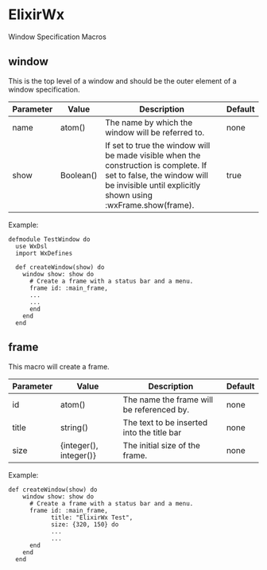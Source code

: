 # ElixirWx

Window Specification Macros

## window

This is the top level of a window and should be the outer element of a window specification.

| Parameter | Value     | Description                                                  | Default |
| --------- | --------- | ------------------------------------------------------------ | ------- |
| name      | atom()    | The name by which the window will be referred to.            | none    |
| show      | Boolean() | If set to true the window will be made visible when the construction is complete. If set to false, the window will be invisible until explicitly shown using :wxFrame.show(frame). | true    |

Example:

```
defmodule TestWindow do
  use WxDsl
  import WxDefines

  def createWindow(show) do
    window show: show do
      # Create a frame with a status bar and a menu.
      frame id: :main_frame,
      ...
      ...
      end
    end
  end

```

## frame

This macro will create a frame.



| Parameter | Value                  | Description                                | Default |
| --------- | ---------------------- | ------------------------------------------ | ------- |
| id        | atom()                 | The name the frame will be referenced by.  | none    |
| title     | string()               | The text to be inserted into the title bar | none    |
| size      | {integer(), integer()} | The initial size of the frame.             | none    |

Example:

```
def createWindow(show) do
    window show: show do
      # Create a frame with a status bar and a menu.
      frame id: :main_frame,
            title: "ElixirWx Test",
            size: {320, 150} do
            ...
            ...
      end
    end
  end

```

## 

